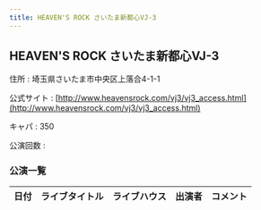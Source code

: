 ```yaml
---
title: HEAVEN'S ROCK さいたま新都心VJ-3
---
```

## HEAVEN'S ROCK さいたま新都心VJ-3


住所
:    埼玉県さいたま市中央区上落合4-1-1

公式サイト
:    [http://www.heavensrock.com/vj3/vj3_access.html](http://www.heavensrock.com/vj3/vj3_access.html)

キャパ
:    350

公演回数
: 


### 公演一覧

|日付|ライブタイトル|ライブハウス|出演者|コメント|
|---|------------|----------|-----|------|
